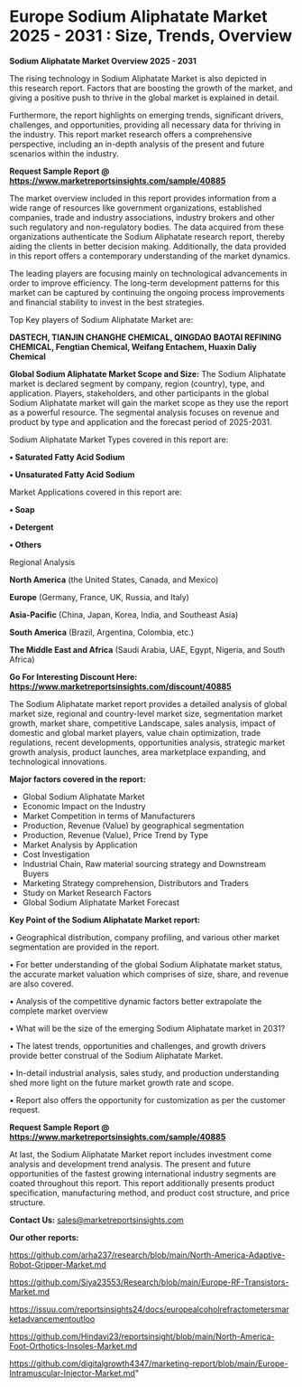 # Europe Sodium Aliphatate Market 2025 - 2031 : Size, Trends, Overview

<Strong> Sodium Aliphatate Market Overview 2025 - 2031</strong>

The rising technology in Sodium Aliphatate Market is also depicted in this research report. Factors that are boosting the growth of the market, and giving a positive push to thrive in the global market is explained in detail.

Furthermore, the report highlights on emerging trends, significant drivers, challenges, and opportunities, providing all necessary data for thriving in the industry. This report market research offers a comprehensive perspective, including an in-depth analysis of the present and future scenarios within the industry.

<strong>Request Sample Report @ <a href=https://www.marketreportsinsights.com/sample/40885>https://www.marketreportsinsights.com/sample/40885</a></strong>

The market overview included in this report provides information from a wide range of resources like government organizations, established companies, trade and industry associations, industry brokers and other such regulatory and non-regulatory bodies. The data acquired from these organizations authenticate the Sodium Aliphatate research report, thereby aiding the clients in better decision making. Additionally, the data provided in this report offers a contemporary understanding of the market dynamics.

The leading players are focusing mainly on technological advancements in order to improve efficiency. The long-term development patterns for this market can be captured by continuing the ongoing process improvements and financial stability to invest in the best strategies.

Top Key players of Sodium Aliphatate Market are:

<strong>DASTECH, TIANJIN CHANGHE CHEMICAL, QINGDAO BAOTAI REFINING CHEMICAL, Fengtian Chemical, Weifang Entachem, Huaxin Daliy Chemical</strong>

<strong><b>Global Sodium Aliphatate Market Scope and Size:</b></strong>
The Sodium Aliphatate market is declared segment by company, region (country), type, and application. Players, stakeholders, and other participants in the global Sodium Aliphatate market will gain the market scope as they use the report as a powerful resource. The segmental analysis focuses on revenue and product by type and application and the forecast period of 2025-2031.

Sodium Aliphatate Market Types covered in this report are:

<strong>•  Saturated Fatty Acid Sodium

•  Unsaturated Fatty Acid Sodium</strong>

Market Applications covered in this report are:

<strong>•  Soap

•  Detergent

•  Others</strong> 

Regional Analysis

<strong>North America</strong> (the United States, Canada, and Mexico)

<strong>Europe</strong> (Germany, France, UK, Russia, and Italy)

<strong>Asia-Pacific</strong> (China, Japan, Korea, India, and Southeast Asia)

<strong>South America</strong> (Brazil, Argentina, Colombia, etc.)

<strong>The Middle East and Africa</strong> (Saudi Arabia, UAE, Egypt, Nigeria, and South Africa)

<strong>Go For Interesting Discount Here: <a href=https://www.marketreportsinsights.com/discount/40885>https://www.marketreportsinsights.com/discount/40885</a></strong>

The Sodium Aliphatate market report provides a detailed analysis of global market size, regional and country-level market size, segmentation market growth, market share, competitive Landscape, sales analysis, impact of domestic and global market players, value chain optimization, trade regulations, recent developments, opportunities analysis, strategic market growth analysis, product launches, area marketplace expanding, and technological innovations.

<strong><b>Major factors covered in the report:</b></strong>
<ul>
  <li>Global Sodium Aliphatate Market </li>
  <li>Economic Impact on the Industry</li>
  <li>Market Competition in terms of Manufacturers</li>
  <li>Production, Revenue (Value) by geographical segmentation</li>
  <li>Production, Revenue (Value), Price Trend by Type</li>
  <li>Market Analysis by Application</li>
  <li>Cost Investigation</li>
  <li>Industrial Chain, Raw material sourcing strategy and Downstream Buyers</li>
  <li>Marketing Strategy comprehension, Distributors and Traders</li>
  <li>Study on Market Research Factors</li>
  <li>Global Sodium Aliphatate Market Forecast</li>
</ul>

<strong><b>Key Point of the Sodium Aliphatate Market report:</b></strong>

• Geographical distribution, company profiling, and various other market segmentation are provided in the report.

• For better understanding of the global Sodium Aliphatate market status, the accurate market valuation which comprises of size, share, and revenue are also covered.

• Analysis of the competitive dynamic factors better extrapolate the complete market overview

• What will be the size of the emerging Sodium Aliphatate market in 2031?

• The latest trends, opportunities and challenges, and growth drivers provide better construal of the Sodium Aliphatate Market.

• In-detail industrial analysis, sales study, and production understanding shed more light on the future market growth rate and scope.

• Report also offers the opportunity for customization as per the customer request.

<strong>Request Sample Report @ <a href=https://www.marketreportsinsights.com/sample/40885>https://www.marketreportsinsights.com/sample/40885</a></strong>

At last, the Sodium Aliphatate Market report includes investment come analysis and development trend analysis. The present and future opportunities of the fastest growing international industry segments are coated throughout this report. This report additionally presents product specification, manufacturing method, and product cost structure, and price structure.

<strong>Contact Us:</strong>
sales@marketreportsinsights.com

<strong>Our other reports:</strong>

<a href=https://github.com/arha237/research/blob/main/North-America-Adaptive-Robot-Gripper-Market.md>https://github.com/arha237/research/blob/main/North-America-Adaptive-Robot-Gripper-Market.md</a>

<a href=https://github.com/Siya23553/Research/blob/main/Europe-RF-Transistors-Market.md>https://github.com/Siya23553/Research/blob/main/Europe-RF-Transistors-Market.md</a>

<a href=https://issuu.com/reportsinsights24/docs/europealcoholrefractometersmarketadvancementoutloo>https://issuu.com/reportsinsights24/docs/europealcoholrefractometersmarketadvancementoutloo</a>

<a href=https://github.com/Hindavi23/reportsinsight/blob/main/North-America-Foot-Orthotics-Insoles-Market.md>https://github.com/Hindavi23/reportsinsight/blob/main/North-America-Foot-Orthotics-Insoles-Market.md</a>

<a href=https://github.com/digitalgrowth4347/marketing-report/blob/main/Europe-Intramuscular-Injector-Market.md>https://github.com/digitalgrowth4347/marketing-report/blob/main/Europe-Intramuscular-Injector-Market.md</a>"
